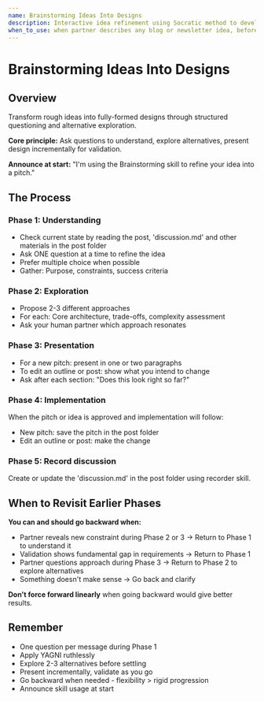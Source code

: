 ```yaml
---
name: Brainstorming Ideas Into Designs
description: Interactive idea refinement using Socratic method to develop fully-formed designs
when_to_use: when partner describes any blog or newsletter idea, before writing a pitch or articles
---
```


# Brainstorming Ideas Into Designs

## Overview

Transform rough ideas into fully-formed designs through structured questioning and alternative exploration.

**Core principle:** Ask questions to understand, explore alternatives, present design incrementally for validation.

**Announce at start:** "I'm using the Brainstorming skill to refine your idea into a pitch."

## The Process

### Phase 1: Understanding
- Check current state by reading the post, 'discussion.md' and other materials in the post folder
- Ask ONE question at a time to refine the idea
- Prefer multiple choice when possible
- Gather: Purpose, constraints, success criteria

### Phase 2: Exploration
- Propose 2-3 different approaches
- For each: Core architecture, trade-offs, complexity assessment
- Ask your human partner which approach resonates

### Phase 3: Presentation
- For a new pitch: present in one or two paragraphs
- To edit an outline or post: show what you intend to change
- Ask after each section: "Does this look right so far?"

### Phase 4: Implementation
When the pitch or idea is approved and implementation will follow:
- New pitch: save the pitch in the post folder
- Edit an outline or post: make the change

### Phase 5: Record discussion
Create or update the 'discussion.md' in the post folder using recorder skill.

## When to Revisit Earlier Phases

**You can and should go backward when:**
- Partner reveals new constraint during Phase 2 or 3 → Return to Phase 1 to understand it
- Validation shows fundamental gap in requirements → Return to Phase 1
- Partner questions approach during Phase 3 → Return to Phase 2 to explore alternatives
- Something doesn't make sense → Go back and clarify

**Don't force forward linearly** when going backward would give better results.

## Remember
- One question per message during Phase 1
- Apply YAGNI ruthlessly
- Explore 2-3 alternatives before settling
- Present incrementally, validate as you go
- Go backward when needed - flexibility > rigid progression
- Announce skill usage at start